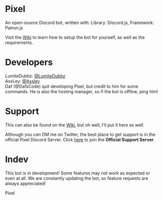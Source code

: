 # Pixel
An open-source Discord bot, written with: Library: Discord.js, Framework: Patron.js

Visit the <a href="https://github.com/LumiteDubbz/Pixel/wiki">Wiki</a> to learn how to setup the bot for yourself, as well as the requirements.

# Developers

LumiteDubbz: <a href="https://twitter.com/lumitedubbz">@LumiteDubbz</a><br>
AssLey: <a href="https://github.com/assley">@Assley</a><br>
Daf (@DafsCode) quit developing Pixel, but credit to him for some commands. He is also the hosting manager, so if the bot is offline, ping him!


# Support

This can also be found on the <a href="https://github.com/LumiteDubbz/Pixel/wiki">Wiki</a>, but oh well, I'll put it here as well.

Although you <em>can</em> DM me on Twitter, the best place to get support is in the official Pixel Discord Server. Click <a href="https://discord.me/pixelsupport"><u>here</u></a> to join the <strong>Official Support Server</strong>.

# Indev

This bot is in development! Some features may not work as expected or even at all. We are constantly updating the bot, so feature requests are always appreciated!

Pixel
